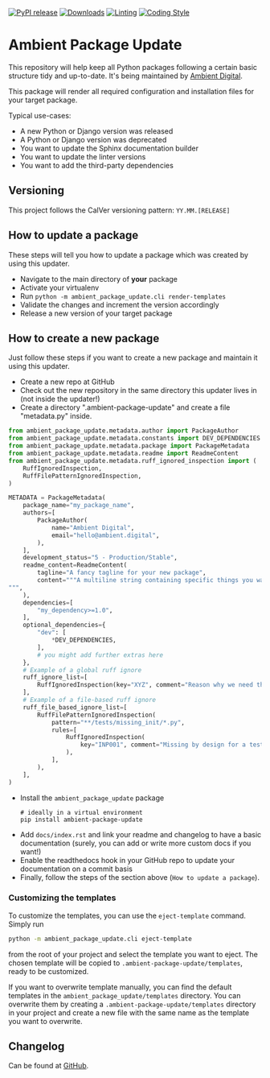 [![PyPI release](https://img.shields.io/pypi/v/ambient-package-update.svg)](https://pypi.org/project/ambient-package-update/)
[![Downloads](https://static.pepy.tech/badge/ambient-package-update)](https://pepy.tech/project/ambient-package-update)
[![Linting](https://img.shields.io/endpoint?url=https://raw.githubusercontent.com/astral-sh/ruff/main/assets/badge/v2.json)](https://github.com/astral-sh/ruff)
[![Coding Style](https://img.shields.io/badge/code%20style-Ruff-000000.svg)](https://github.com/astral-sh/ruff)

# Ambient Package Update

This repository will help keep all Python packages following a certain basic structure tidy and up-to-date. It's being
maintained by [Ambient Digital](https://ambient.digital).

This package will render all required configuration and installation files for your target package.

Typical use-cases:

- A new Python or Django version was released
- A Python or Django version was deprecated
- You want to update the Sphinx documentation builder
- You want to update the linter versions
- You want to add the third-party dependencies

## Versioning

This project follows the CalVer versioning pattern: `YY.MM.[RELEASE]`

## How to update a package

These steps will tell you how to update a package which was created by using this updater.

- Navigate to the main directory of **your** package
- Activate your virtualenv
- Run `python -m ambient_package_update.cli render-templates`
- Validate the changes and increment the version accordingly
- Release a new version of your target package

## How to create a new package

Just follow these steps if you want to create a new package and maintain it using this updater.

- Create a new repo at GitHub
- Check out the new repository in the same directory this updater lives in (not inside the updater!)
- Create a directory ".ambient-package-update" and create a file "metadata.py" inside.

```python
from ambient_package_update.metadata.author import PackageAuthor
from ambient_package_update.metadata.constants import DEV_DEPENDENCIES
from ambient_package_update.metadata.package import PackageMetadata
from ambient_package_update.metadata.readme import ReadmeContent
from ambient_package_update.metadata.ruff_ignored_inspection import (
    RuffIgnoredInspection,
    RuffFilePatternIgnoredInspection,
)

METADATA = PackageMetadata(
    package_name="my_package_name",
    authors=[
        PackageAuthor(
            name="Ambient Digital",
            email="hello@ambient.digital",
        ),
    ],
    development_status="5 - Production/Stable",
    readme_content=ReadmeContent(
        tagline="A fancy tagline for your new package",
        content="""A multiline string containing specific things you want to have in your package readme.
""",
    ),
    dependencies=[
        "my_dependency>=1.0",
    ],
    optional_dependencies={
        "dev": [
            *DEV_DEPENDENCIES,
        ],
        # you might add further extras here
    },
    # Example of a global ruff ignore
    ruff_ignore_list=[
        RuffIgnoredInspection(key="XYZ", comment="Reason why we need this exception"),
    ],
    # Example of a file-based ruff ignore
    ruff_file_based_ignore_list=[
        RuffFilePatternIgnoredInspection(
            pattern="**/tests/missing_init/*.py",
            rules=[
                RuffIgnoredInspection(
                    key="INP001", comment="Missing by design for a test case"
                ),
            ],
        ),
    ],
)
```

- Install the `ambient_package_update` package
  ```
  # ideally in a virtual environment
  pip install ambient-package-update
  ```
- Add `docs/index.rst` and link your readme and changelog to have a basic documentation (surely, you can add or write
  more custom docs if you want!)
- Enable the readthedocs hook in your GitHub repo to update your documentation on a commit basis
- Finally, follow the steps of the section above (`How to update a package`).

### Customizing the templates

To customize the templates, you can use the `eject-template` command.
Simply run

```bash
python -m ambient_package_update.cli eject-template
```

from the root of your project and select the template you want to eject.
The chosen template will be copied to `.ambient-package-update/templates`, ready to be customized.

If you want to overwrite template manually, you can find the default templates in the `ambient_package_update/templates` directory.
You can overwrite them by creating a `.ambient-package-update/templates` directory in your project
and create a new file with the same name as the template you want to overwrite.

## Changelog

Can be found at [GitHub](https://github.com/ambient-innovation/ambient-package-update/blob/master/CHANGES.md).
